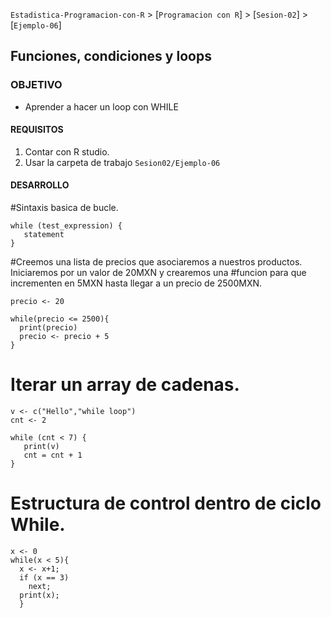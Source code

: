 `Estadistica-Programacion-con-R` > [`Programacion con R`] > [`Sesion-02`] > [`Ejemplo-06`] 
## Funciones, condiciones y loops

### OBJETIVO
- Aprender a hacer un loop con WHILE 

#### REQUISITOS
1. Contar con R studio.
1. Usar la carpeta de trabajo `Sesion02/Ejemplo-06`

#### DESARROLLO

#Sintaxis basica de bucle.
```{r}
while (test_expression) {
   statement
}
```


#Creemos una lista de precios que asociaremos a nuestros productos. Iniciaremos por un valor de 20MXN y crearemos una #funcion para que incrementen en 5MXN hasta llegar a un precio de 2500MXN. 

```{r}
precio <- 20

while(precio <= 2500){
  print(precio)
  precio <- precio + 5 
}

```


# Iterar un array de cadenas.
```{r}
v <- c("Hello","while loop")
cnt <- 2

while (cnt < 7) {
   print(v)
   cnt = cnt + 1
}
```

# Estructura de control dentro de ciclo While.
```{r}
x <- 0
while(x < 5){
  x <- x+1;
  if (x == 3)
    next; 
  print(x);
  }
  ```
